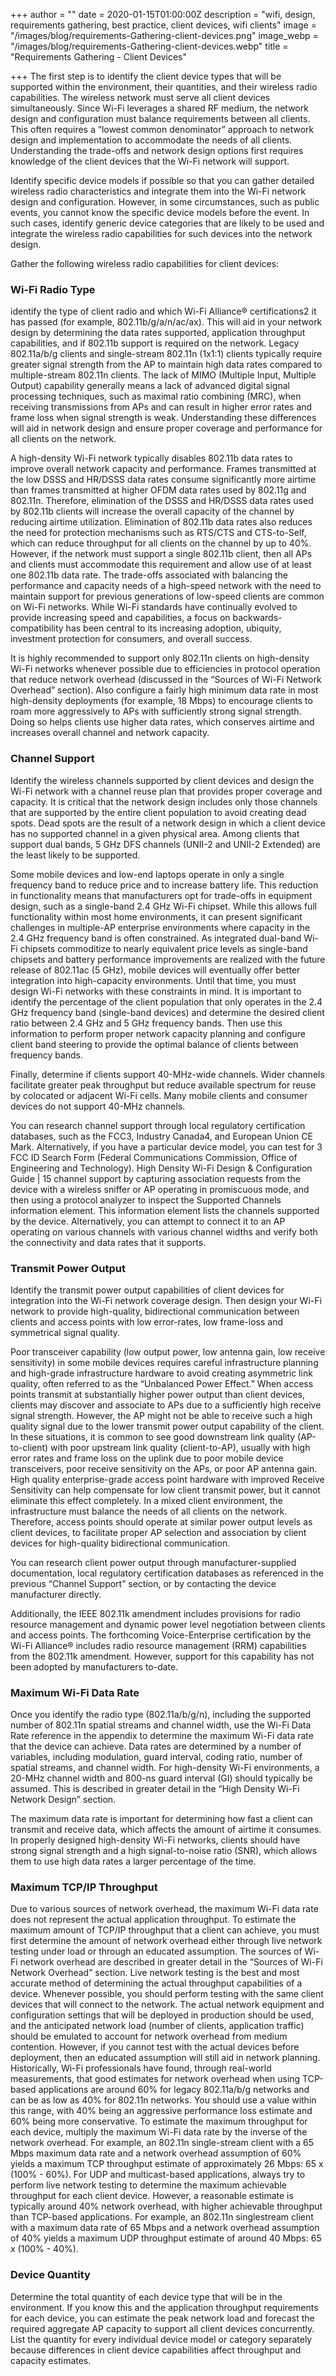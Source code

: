 +++
author = ""
date = 2020-01-15T01:00:00Z
description = "wifi, design, requirements gathering, best practice, client devices, wifi clients"
image = "/images/blog/requirements-Gathering-client-devices.png"
image_webp = "/images/blog/requirements-Gathering-client-devices.webp"
title = "Requirements Gathering - Client Devices"

+++
The first step is to identify the client device types that will be supported within the environment, their quantities, and their wireless radio capabilities. The wireless network must serve all client devices simultaneously. Since Wi-Fi leverages a shared RF medium, the network design and configuration must balance requirements between all clients. This often requires a “lowest common denominator” approach to network design and implementation to accommodate the needs of all clients. Understanding the trade-offs and network design options first requires knowledge of the client devices that the Wi-Fi network will support.

Identify specific device models if possible so that you can gather detailed wireless radio characteristics and integrate them into the Wi-Fi network design and configuration. However, in some circumstances, such as public events, you cannot know the specific device models before the event. In such cases, identify generic device categories that are likely to be used and integrate the wireless radio capabilities for such devices into the network design.

Gather the following wireless radio capabilities for client devices:

### Wi-Fi Radio Type

identify the type of client radio and which Wi-Fi Alliance® certifications2 it has passed (for example, 802.11b/g/a/n/ac/ax). This will aid in your network design by determining the data rates supported, application throughput capabilities, and if 802.11b support is required on the network. Legacy 802.11a/b/g clients and single-stream 802.11n (1x1:1) clients typically require greater signal strength from the AP to maintain high data rates compared to multiple-stream 802.11n clients. The lack of MIMO (Multiple Input, Multiple Output) capability generally means a lack of advanced digital signal processing techniques, such as maximal ratio combining (MRC), when receiving transmissions from APs and can result in higher error rates and frame loss when signal strength is weak. Understanding these differences will aid in network design and ensure proper coverage and performance for all clients on the network.

A high-density Wi-Fi network typically disables 802.11b data rates to improve overall network capacity and performance. Frames transmitted at the low DSSS and HR/DSSS data rates consume significantly more airtime than frames transmitted at higher OFDM data rates used by 802.11g and 802.11n. Therefore, elimination of the DSSS and HR/DSSS data rates used by 802.11b clients will increase the overall capacity of the channel by reducing airtime utilization. Elimination of 802.11b data rates also reduces the need for protection mechanisms such as RTS/CTS and CTS-to-Self, which can reduce throughput for all clients on the channel by up to 40%. However, if the network must support a single 802.11b client, then all APs and clients must accommodate this requirement and allow use of at least one 802.11b data rate. The trade-offs associated with balancing the performance and capacity needs of a high-speed network with the need to maintain support for previous generations of low-speed clients are common on Wi-Fi networks. While Wi-Fi standards have continually evolved to provide increasing speed and capabilities, a focus on backwards-compatibility has been central to its increasing adoption, ubiquity, investment protection for consumers, and overall success.

It is highly recommended to support only 802.11n clients on high-density Wi-Fi networks whenever possible due to efficiencies in protocol operation that reduce network overhead (discussed in the “Sources of Wi-Fi Network Overhead” section). Also configure a fairly high minimum data rate in most high-density deployments (for example, 18 Mbps) to encourage clients to roam more aggressively to APs with sufficiently strong signal strength. Doing so helps clients use higher data rates, which conserves airtime and increases overall channel and network capacity.

### Channel Support

Identify the wireless channels supported by client devices and design the Wi-Fi network with a channel reuse plan that provides proper coverage and capacity. It is critical that the network design includes only those channels that are supported by the entire client population to avoid creating dead spots. Dead spots are the result of a network design in which a client device has no supported channel in a given physical area. Among clients that support dual bands, 5 GHz DFS channels (UNII-2 and UNII-2 Extended) are the least likely to be supported.

Some mobile devices and low-end laptops operate in only a single frequency band to reduce price and to increase battery life. This reduction in functionality means that manufacturers opt for trade-offs in equipment design, such as a single-band 2.4 GHz Wi-Fi chipset. While this allows full functionality within most home environments, it can present significant challenges in multiple-AP enterprise environments where capacity in the 2.4 GHz frequency band is often constrained. As integrated dual-band Wi-Fi chipsets commoditize to nearly equivalent price levels as single-band chipsets and battery performance improvements are realized with the future release of 802.11ac (5 GHz), mobile devices will eventually offer better integration into high-capacity environments. Until that time, you must design Wi-Fi networks with these constraints in mind. It is important to identify the percentage of the client population that only operates in the 2.4 GHz frequency band (single-band devices) and determine the desired client ratio between 2.4 GHz and 5 GHz frequency bands. Then use this information to perform proper network capacity planning and configure client band steering to provide the optimal balance of clients between frequency bands.

Finally, determine if clients support 40-MHz-wide channels. Wider channels facilitate greater peak throughput but reduce available spectrum for reuse by colocated or adjacent Wi-Fi cells. Many mobile clients and consumer devices do not support 40-MHz channels.

You can research channel support through local regulatory certification databases, such as the FCC3, Industry Canada4, and European Union CE Mark. Alternatively, if you have a particular device model, you can test for 3 FCC ID Search Form (Federal Communications Commission, Office of Engineering and Technology). High Density Wi-Fi Design & Configuration Guide | 15 channel support by capturing association requests from the device with a wireless sniffer or  AP operating in promiscuous mode, and then using a protocol analyzer to inspect the Supported Channels information element. This information element lists the channels supported by the device. Alternatively, you can attempt to connect it to an AP operating on various channels with various channel widths and verify both the connectivity and data rates that it supports.

### Transmit Power Output

Identify the transmit power output capabilities of client devices for integration into the Wi-Fi network coverage design. Then design your Wi-Fi network to provide high-quality, bidirectional communication between clients and access points with low error-rates, low frame-loss and symmetrical signal quality.

Poor transceiver capability (low output power, low antenna gain, low receive sensitivity) in some mobile devices requires careful infrastructure planning and high-grade infrastructure hardware to avoid creating asymmetric link quality, often referred to as the “Unbalanced Power Effect.” When access points transmit at substantially higher power output than client devices, clients may discover and associate to APs due to a sufficiently high receive signal strength. However, the AP might not be able to receive such a high quality signal due to the lower transmit power output capability of the client. In these situations, it is common to see good downstream link quality (AP-to-client) with poor upstream link quality (client-to-AP), usually with high error rates and frame loss on the uplink due to poor mobile device transceivers, poor receive sensitivity on the APs, or poor AP antenna gain. High quality enterprise-grade access point hardware with improved Receive Sensitivity can help compensate for low client transmit power, but it cannot eliminate this effect completely. In a mixed client environment, the infrastructure must balance the needs of all clients on the network. Therefore, access points should operate at similar power output levels as client devices, to facilitate proper AP selection and association by client devices for high-quality bidirectional communication.

You can research client power output through manufacturer-supplied documentation, local regulatory certification databases as referenced in the previous “Channel Support” section, or by contacting the device manufacturer directly.

Additionally, the IEEE 802.11k amendment includes provisions for radio resource management and dynamic power level negotiation between clients and access points. The forthcoming Voice-Enterprise certification by the Wi-Fi Alliance® includes radio resource management (RRM) capabilities from the 802.11k amendment. However, support for this capability has not been adopted by manufacturers to-date.

### Maximum Wi-Fi Data Rate

Once you identify the radio type (802.11a/b/g/n), including the supported number of 802.11n spatial streams and channel width, use the Wi-Fi Data Rate reference in the appendix to determine the maximum Wi-Fi data rate that the device can achieve. Data rates are determined by a number of variables, including modulation, guard interval, coding ratio, number of spatial streams, and channel width. For high-density Wi-Fi environments, a 20-MHz channel width and 800-ns guard interval (GI) should typically be assumed. This is described in greater detail in the “High Density Wi-Fi Network Design” section.

The maximum data rate is important for determining how fast a client can transmit and receive data, which affects the amount of airtime it consumes. In properly designed high-density Wi-Fi networks, clients should have strong signal strength and a high signal-to-noise ratio (SNR), which allows them to use high data rates a larger percentage of the time.

### Maximum TCP/IP Throughput

Due to various sources of network overhead, the maximum Wi-Fi data rate does not represent the actual application throughput. To estimate the maximum amount of TCP/IP throughput that a client can achieve, you must first determine the amount of network overhead either through live network testing under load or through an educated assumption. The sources of Wi-Fi network overhead are described in greater detail in the “Sources of Wi-Fi Network Overhead” section. Live network testing is the best and most accurate method of determining the actual throughput capabilities of a device. Whenever possible, you should perform testing with the same client devices that will connect to the network. The actual network equipment and configuration settings that will be deployed in production should be used, and the anticipated network load (number of clients, application traffic) should be emulated to account for network overhead from medium contention. However, if you cannot test with the actual devices before deployment, then an educated assumption will still aid in network planning. Historically, Wi-Fi professionals have found, through real-world measurements, that good estimates for network overhead when using TCP-based applications are around 60% for legacy 802.11a/b/g networks and can be as low as 40% for 802.11n networks. You should use a value within this range, with 40% being an aggressive performance loss estimate and 60% being more conservative. To estimate the maximum throughput for each device, multiply the maximum Wi-Fi data rate by the inverse of the network overhead. For example, an 802.11n single-stream client with a 65 Mbps maximum data rate and a network overhead assumption of 60% yields a maximum TCP throughput estimate of approximately 26 Mbps: 65 x (100% - 60%). For UDP and multicast-based applications, always try to perform live network testing to determine the maximum achievable throughput for each client device. However, a reasonable estimate is typically around 40% network overhead, with higher achievable throughput than TCP-based applications. For example, an 802.11n singlestream client with a maximum data rate of 65 Mbps and a network overhead assumption of 40% yields a maximum UDP throughput estimate of around 40 Mbps: 65 x (100% - 40%).

### Device Quantity

Determine the total quantity of each device type that will be in the environment. If you know this and the application throughput requirements for each device, you can estimate the peak network load and forecast the required aggregate AP capacity to support all client devices concurrently. List the quantity for every individual device model or category separately because differences in client device capabilities affect throughput and capacity estimates.